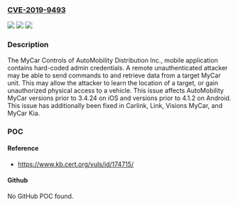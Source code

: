 ### [CVE-2019-9493](https://cve.mitre.org/cgi-bin/cvename.cgi?name=CVE-2019-9493)
![](https://img.shields.io/static/v1?label=Product&message=MyCar%20Controls&color=blue)
![](https://img.shields.io/static/v1?label=Version&message=%3C%203.4.24%20&color=brighgreen)
![](https://img.shields.io/static/v1?label=Vulnerability&message=CWE-798%20Use%20of%20Hard-coded%20Credentials&color=brighgreen)

### Description

The MyCar Controls of AutoMobility Distribution Inc., mobile application contains hard-coded admin credentials. A remote unauthenticated attacker may be able to send commands to and retrieve data from a target MyCar unit. This may allow the attacker to learn the location of a target, or gain unauthorized physical access to a vehicle. This issue affects AutoMobility MyCar versions prior to 3.4.24 on iOS and versions prior to 4.1.2 on Android. This issue has additionally been fixed in Carlink, Link, Visions MyCar, and MyCar Kia.

### POC

#### Reference
- https://www.kb.cert.org/vuls/id/174715/

#### Github
No GitHub POC found.

